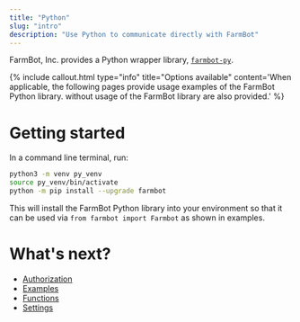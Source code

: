 ```yaml
---
title: "Python"
slug: "intro"
description: "Use Python to communicate directly with FarmBot"
---
```


FarmBot, Inc. provides a Python wrapper library, [`farmbot-py`](https://github.com/FarmBot/farmbot-py).

{%
include callout.html
type="info"
title="Options available"
content='When applicable, the following pages provide usage examples of the FarmBot Python library. without usage of the FarmBot library are also provided.'
%}

# Getting started

In a command line terminal, run:
```bash
python3 -m venv py_venv
source py_venv/bin/activate
python -m pip install --upgrade farmbot
```

This will install the FarmBot Python library into your environment so that it can be used via `from farmbot import Farmbot` as shown in examples.

# What's next?

 * [Authorization](authorization.md)
 * [Examples](examples.md)
 * [Functions](functions.md)
 * [Settings](settings.md)
